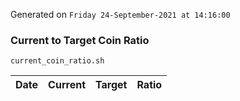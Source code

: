 Generated on `Friday 24-September-2021 at 14:16:00`

### Current to Target Coin Ratio
`current_coin_ratio.sh`

Date|Current|Target|Ratio
---|---|---|---
